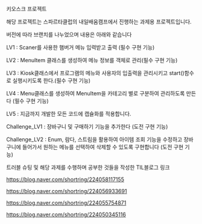 키오스크 프로젝트

해당 프로젝트는 스파르타클럽의 내일배움캠프에서 진행하는 과제용 프로젝트입니다.

버전에 따라 브랜치를 나누었으며 내용은 아래와 같습니다

LV1
: Scaner를 사용한 햄버거 메뉴 입력받고 출력 (필수 구현 기능) 

LV2
: MenuItem 클래스를 생성하여 메뉴 정보를 객체로 관리(필수 구현 기능)

LV3
: Kiosk클래스에서 프로그램의 메뉴와 사용자의 입출력을 관리시키고 start()함수로 실행시키도록 한다.(필수 구현 기능)

LV4
: Menu클래스를 생성하여 MenuItem을 카테고리 별로 구분하여 관리하도록 만든다 (필수 구현 기능)

LV5
: 지금까지 개발한 모든 코드에 캡슐화를 적용합니다.

Challenge_LV1
: 장바구니 및 구매하기 기능을 추가한다 (도전 구현 기능)

Challenge_LV2
: Enum, 람다, 스트림을 활용하여 아이템 조회 기능을 수정하고 장바구니에 들어가서 원하는 메뉴를 선택하여 삭제할 수 있도록 구현합니다 (도전 구현 기능)


트러블 슈팅 및 해당 과제를 수행하며 공부한 것들을 작성한 TIL블로그 링크

https://blog.naver.com/shortring/224058117155

https://blog.naver.com/shortring/224056933691

https://blog.naver.com/shortring/224055754871

https://blog.naver.com/shortring/224050345116

